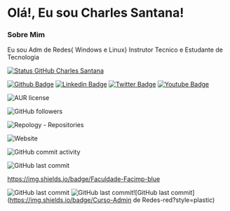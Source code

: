# Olá!, Eu sou Charles Santana!
### Sobre Mim
Eu sou Adm de Redes{ Windows e Linux} Instrutor Tecnico e Estudante de Tecnologia 

[![Status GitHub Charles Santana](https://github-readme-stats.vercel.app/api?username=charlessantana&repo=&count_private=true&&show_icons=true&theme=radical)](https://github.com/CharlesSantana)


[![Github Badge](https://img.shields.io/badge/-Github-000?style=flat-square&logo=Github&logoColor=white&link=https://https://github.com/CharlesSantana)](https://github.com/CharlesSantana)
[![Linkedin Badge](https://img.shields.io/badge/-LinkedIn-blue?style=flat-square&logo=Linkedin&logoColor=white&link=https://br.linkedin.com/in/charlesalvessantana/)](https://br.linkedin.com/in/charlesalvessantana)
[![Twitter Badge](https://img.shields.io/badge/-Twitter-1ca0f1?style=flat-square&labelColor=1ca0f1&logo=twitter&logoColor=white&link=https://twitter.com/seuendereco)](https://twitter.com/seuendereco)
[![Youtube Badge](https://img.shields.io/badge/-YouTube-ff0000?style=flat-square&labelColor=ff0000&logo=youtube&logoColor=white&link=https://https://www.youtube.com/channel/UCb5f8g7z3tf1lSwCu5HZ8yw)](https://www.youtube.com/channel/UCb5f8g7z3tf1lSwCu5HZ8yw)

![AUR license](https://img.shields.io/aur/license/android-studio?style=plastic)

![GitHub followers](https://img.shields.io/github/followers/charlessantana?style=social)

![Repology - Repositories](https://img.shields.io/repology/repositories/charlessantana?style=plastic)

![Website](https://img.shields.io/website?down_color=red&down_message=Servidor%20%20Off-Line&style=plastic&up_color=blue&up_message=Servidor%20On-Line&url=http%3A%2F%2Fwww.linuxitz.com.br)

![GitHub commit activity](https://img.shields.io/github/commit-activity/y/CharlesSantana/CharlesSantana?style=plastic)

![GitHub last commit](https://img.shields.io/github/last-commit/CharlesSantana/CharlesSantana?style=plastic)

https://img.shields.io/badge/Faculdade-Facimp-blue

![GitHub last commit](https://img.shields.io/badge/Faculdade-Facimp-blue?style=plastic) ![GitHub last commit](https://img.shields.io/badge/Nucleo-Tecnologia-blue?style=plastic)![GitHub last commit](https://img.shields.io/badge/Curso-Admin de Redes-red?style=plastic)

<!--
**CharlesSantana/CharlesSantana** is a ✨ _special_ ✨ repository because its `README.md` (this file) appears on your GitHub profile.

Here are some ideas to get you started:

- 🔭 I’m currently working ont ...
- 🌱 I’m currently learning ...
- 👯 I’m looking to collaborate on ...
- 🤔 I’m looking for help with ...
- 💬 Ask me about ...
- 📫 How to reach me: ...
- 😄 Pronouns: ...
- ⚡ Fun fact: ...
-->
